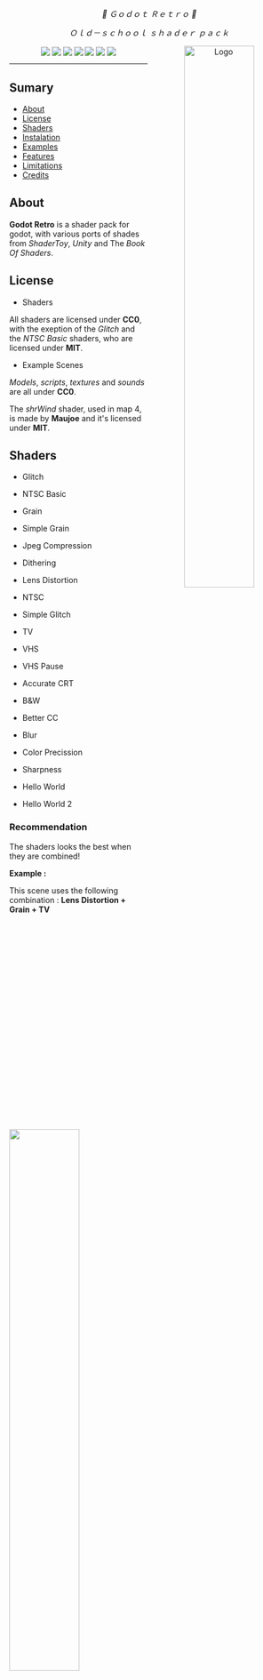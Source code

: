 <div align="center">
    <p align="center"> <i> 💜 Ｇｏｄｏｔ Ｒｅｔｒｏ 💜 </i> </p>
    <p align="center"> <i> Ｏｌｄ－ｓｃｈｏｏｌ ｓｈａｄｅｒ ｐａｃｋ </i> </p>
    <img src="https://user-images.githubusercontent.com/56614267/187816590-4fc9e419-84ba-4082-bfaf-e6f02001824d.png" alt="Logo" align="right" width="50%"></img>
    <img src="https://img.shields.io/badge/license-CC0%20&%20MIT-b339e3?style=flat-square" align="center"></img>
    <img src="https://img.shields.io/github/stars/Ahopness/GodotRetro?color=b339e3&style=flat-square" align="center"></img>
    <img src="https://img.shields.io/github/forks/Ahopness/GodotRetro?color=b339e3&style=flat-square" align="center"></img>
    <img src="https://img.shields.io/badge/version-3.5.0-b339e3?style=flat-square" align="center"></img>
    <img src="https://img.shields.io/github/repo-size/Ahopness/GodotRetro?color=b339e3&style=flat-square" align="center"></img>
    <img src="https://img.shields.io/github/last-commit/Ahopness/GodotRetro?color=b339e3&style=flat-square" align="center"></img>
    <img src="https://img.shields.io/badge/Twitter-Ahopness-b339e3?style=flat-square" align="center"></img>
    <hr>
</div>

## Sumary

* [About](#about)
* [License](#license)
* [Shaders](#shaders)
* [Instalation](#instalation)
* [Examples](#examples)
* [Features](#features)
* [Limitations](#limitations)
* [Credits](#credits)



## About

**Godot Retro** is a shader pack for godot, with various ports of shades from *ShaderToy*, *Unity* and The *Book Of Shaders*. 



## License

* Shaders

All shaders are licensed under **CC0**, with the exeption of the *Glitch* and the *NTSC Basic* shaders, who are licensed under **MIT**. 

* Example Scenes

*Models*, *scripts*, *textures* and *sounds* are all under **CC0**.

The *shrWind* shader, used in map 4, is made by **Maujoe** and it's licensed under **MIT**.



## Shaders

- Glitch

- NTSC Basic

- Grain

- Simple Grain

- Jpeg Compression

- Dithering

- Lens Distortion

- NTSC

- Simple Glitch

- TV

- VHS

- VHS Pause

- Accurate CRT

- B&W

- Better CC

- Blur

- Color Precission

- Sharpness

- Hello World

- Hello World 2

### Recommendation

The shaders looks the best when they are combined!

**Example :**

This scene uses the following combination : **Lens Distortion + Grain + TV**

<img src="https://user-images.githubusercontent.com/56614267/138868860-0a105613-279c-4918-84b1-a1208ad206f8.png" width="50%"></img>

And this scene use this combination : **Lens Distortion + Sharpness + NTSC**

<img src="https://user-images.githubusercontent.com/56614267/138868037-8d0ec41a-9e59-47ec-9873-fc9a2ff014b9.gif" width="50%"></img>


- Tip 1 : **Sharpness** is a must have if using any of the *TV*, *VHS* or the *NTSC* shaders for getting a more realistic retro effect!

- Tip 2 : **Lens Distortion** and high FOV combined can give a MTV 2000 blumbers aesthetics if used correctly!

- Tip 3 : Be careful with **Grain**! It can get messy really easily!

- Tip 4 : All of the shaders can go beyond their default range values, just open the shader code and just the numbers inside the *hint_range()* function in the variables section.

- Tip 5 : **AWAYS** check the headers inside the shader you are using, theres information about *compatibility*, *credits* and *licesing* in there!



## Instalation

**To use the shaders you gotta** :

1. Copy the *GodotRetro* folder to your project (can be anywhere)


***For normal shader*** :

2. Just add the shader to a *ShaderMaterial*.


***For screen space shaders*** :

2. Create a *ColorRect* and make it a *FullRect* in the *Layout* options

3. Assign the shader of preference to a *ShaderMaterial* in the used *ColorRect*.


**Example :**

![example](https://i.imgur.com/sSti5i8.png)


**Done!** Have fun!


### DISCLAMER :

- To use 2+ shaders at the same time, you gotta use a BackBufferCopy set as Viewport for each effect.

- For UI, be sure to set it above the shaders for then to be aplied for more imersion.



## Examples

5 free easy to learn examples are available with the pack.

<div align="center">
   <img src="https://user-images.githubusercontent.com/56614267/138868105-6b24ea23-ba13-4160-b936-35a43f9993d5.gif" align="center" width="30%"></img>
   <img src="https://user-images.githubusercontent.com/56614267/138868168-803a3cd0-82c9-4b83-8e1e-9bc614d5681c.png" align="center" width="30%"></img>
   <img src="https://user-images.githubusercontent.com/56614267/187816644-c782709d-87d3-4d74-8b16-659a700fb408.png" align="center" width="30%"></img>
</div>

**General controls**:

|    ESC    |
|-----------|
| Quit Game |

**Map 1 controls**:

|    W   |     A     |     S     |     D      |     E     |     Q     | Shift |
|--------|-----------|-----------|------------|-----------|-----------|-------|
| Foward | Turn Left | Backwards | Turn Right | Walk Left | Walk Left |  Run  |

**Map 4 controls**:

|     A     |     D      |
|-----------|------------|
| Move Left | Move Right |



## Features

 - **22** easy to use godot shaders

 - 5 well done **example projects**



## Limitations

Unfortnetly, some shaders arent 100% perfect.

 - The Color Precission shader's dithering dont work because of Godot's limitation.

 - Some shaders may not work in GLES2, please check the used shader's header inside code for more information!



## Credits 

Shaders ported by : **Ahopness ([@ahopness](http://twitter.com/ahopness "My Twitter Account"))**

*B&W* shader where originaly made by : **demofox (ShaderToy)**

*Color Precission* shader where originaly made by : **abelcamarena (ShaderToy)**

*Jpeg Compression* shader where originaly made by : **paniq (ShaderToy)**

*Better CC* shader where originaly made by **Wunkolo(ShaderToy)**

*Lens Distortion* shader where originaly made by **jcant0n(ShaderToy)**

*Sharpness* shader where originaly made by **Nihilistic_Furry(ShaderToy)**

*Grain* shader where originaly made by **spl!te(GitHub) & martinsh(Personal Blog)**

*Simple Grain* shader where originaly made by : **juniorxsound (ShaderToy)**

*TV* shader where originaly made by : **ehj1 (ShaderToy)**

*VHS* shader where originaly made by : **FMS_Cat (ShaderToy)**

*VHS Pause* shader where originaly made by : **caaaaaaarter (ShaderToy)**

*NTSC* shader where originaly made by : **ompuco (ShaderToy)**

*NTSC Basic* shader where originaly made by : **keijiro (Github)**

*Glitch* shader where originaly made by : **keijiro (GitHub)**

*Simple Glitch* shader where originaly made by : **Gaktan (ShaderToy)**

*Blur* shader where originaly made by : **jcant0n (ShaderToy)**

*Hello World* and *Hello World 2* shaders where originaly made by : **Patricio Gonzalez Vivo** 

